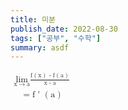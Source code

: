 ```yaml
---
title: 미분
publish_date: 2022-08-30
tags: ["공부", "수학"]
summary: asdf
---
```



<math xmlns='http://www.w3.org/1998/Math/MathML'>
  <mtable columnalign='left'>
    <mtr>
      <mtd>
        <munder>
          <mrow>
            <mi> lim </mi>
          </mrow>
          <mrow>
            <mi> x </mi>
            <mo> &#x2192; <!-- rightwards arrow --> </mo>
            <mi> a </mi>
          </mrow>
        </munder>
        <mfrac>
          <mrow>
            <mi> f </mi>
            <mrow>
              <mo> ( </mo>
                <mi> x </mi>
              <mo> ) </mo>
            </mrow>
            <mo> - </mo>
            <mi> f </mi>
            <mrow>
              <mo> ( </mo>
                <mi> a </mi>
              <mo> ) </mo>
            </mrow>
          </mrow>
          <mrow>
            <mi> x </mi>
            <mo> - </mo>
            <mi> a </mi>
          </mrow>
        </mfrac>
      </mtd>
    </mtr>
    <mtr>
      <mtd>
        <mo> = </mo>
        <mi> f </mi>
        <mo> ' </mo>
        <mrow>
          <mo> ( </mo>
            <mi> a </mi>
          <mo> ) </mo>
        </mrow>
      </mtd>
    </mtr>
  </mtable>
</math>
